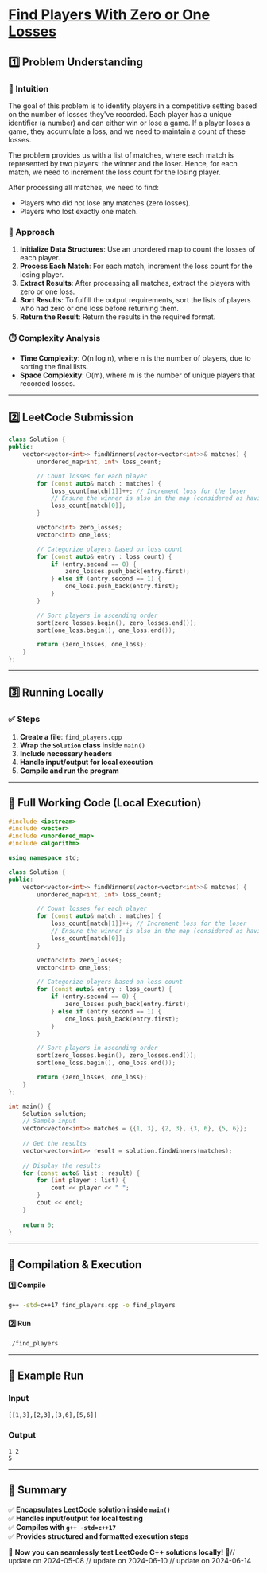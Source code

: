 # **[Find Players With Zero or One Losses](https://leetcode.com/problems/find-players-with-zero-or-one-losses/description/)**  

## **1️⃣ Problem Understanding**  
### **📌 Intuition**  
The goal of this problem is to identify players in a competitive setting based on the number of losses they've recorded. Each player has a unique identifier (a number) and can either win or lose a game. If a player loses a game, they accumulate a loss, and we need to maintain a count of these losses.

The problem provides us with a list of matches, where each match is represented by two players: the winner and the loser. Hence, for each match, we need to increment the loss count for the losing player. 

After processing all matches, we need to find:
- Players who did not lose any matches (zero losses).
- Players who lost exactly one match.

### **🚀 Approach**  
1. **Initialize Data Structures**: Use an unordered map to count the losses of each player. 
2. **Process Each Match**: For each match, increment the loss count for the losing player.
3. **Extract Results**: After processing all matches, extract the players with zero or one loss. 
4. **Sort Results**: To fulfill the output requirements, sort the lists of players who had zero or one loss before returning them.
5. **Return the Result**: Return the results in the required format.

### **⏱️ Complexity Analysis**  
- **Time Complexity**: O(n log n), where n is the number of players, due to sorting the final lists.
- **Space Complexity**: O(m), where m is the number of unique players that recorded losses.

---

## **2️⃣ LeetCode Submission**  
```cpp
class Solution {
public:
    vector<vector<int>> findWinners(vector<vector<int>>& matches) {
        unordered_map<int, int> loss_count;

        // Count losses for each player
        for (const auto& match : matches) {
            loss_count[match[1]]++; // Increment loss for the loser
            // Ensure the winner is also in the map (considered as having 0 losses)
            loss_count[match[0]];  
        }

        vector<int> zero_losses;
        vector<int> one_loss;

        // Categorize players based on loss count
        for (const auto& entry : loss_count) {
            if (entry.second == 0) {
                zero_losses.push_back(entry.first);
            } else if (entry.second == 1) {
                one_loss.push_back(entry.first);
            }
        }

        // Sort players in ascending order
        sort(zero_losses.begin(), zero_losses.end());
        sort(one_loss.begin(), one_loss.end());

        return {zero_losses, one_loss};
    }
};
```  

---  

## **3️⃣ Running Locally**  
### **✅ Steps**  
1. **Create a file**: `find_players.cpp`  
2. **Wrap the `Solution` class** inside `main()`  
3. **Include necessary headers**  
4. **Handle input/output for local execution**  
5. **Compile and run the program**  

---  

## **📝 Full Working Code (Local Execution)**  
```cpp
#include <iostream>
#include <vector>
#include <unordered_map>
#include <algorithm>

using namespace std;

class Solution {
public:
    vector<vector<int>> findWinners(vector<vector<int>>& matches) {
        unordered_map<int, int> loss_count;

        // Count losses for each player
        for (const auto& match : matches) {
            loss_count[match[1]]++; // Increment loss for the loser
            // Ensure the winner is also in the map (considered as having 0 losses)
            loss_count[match[0]];  
        }

        vector<int> zero_losses;
        vector<int> one_loss;

        // Categorize players based on loss count
        for (const auto& entry : loss_count) {
            if (entry.second == 0) {
                zero_losses.push_back(entry.first);
            } else if (entry.second == 1) {
                one_loss.push_back(entry.first);
            }
        }

        // Sort players in ascending order
        sort(zero_losses.begin(), zero_losses.end());
        sort(one_loss.begin(), one_loss.end());

        return {zero_losses, one_loss};
    }
};

int main() {
    Solution solution;
    // Sample input
    vector<vector<int>> matches = {{1, 3}, {2, 3}, {3, 6}, {5, 6}};
    
    // Get the results
    vector<vector<int>> result = solution.findWinners(matches);
    
    // Display the results
    for (const auto& list : result) {
        for (int player : list) {
            cout << player << " ";
        }
        cout << endl;
    }
    
    return 0;
}
```  

---  

## **🔧 Compilation & Execution**  
#### **1️⃣ Compile**  
```bash
g++ -std=c++17 find_players.cpp -o find_players
```  

#### **2️⃣ Run**  
```bash
./find_players
```  

---  

## **🎯 Example Run**  
### **Input**  
```
[[1,3],[2,3],[3,6],[5,6]]
```  
### **Output**  
```
1 2 
5 
```  

---  

## **📌 Summary**  
✅ **Encapsulates LeetCode solution inside `main()`**  
✅ **Handles input/output for local testing**  
✅ **Compiles with `g++ -std=c++17`**  
✅ **Provides structured and formatted execution steps**  

🚀 **Now you can seamlessly test LeetCode C++ solutions locally!** 🚀// update on 2024-05-08
// update on 2024-06-10
// update on 2024-06-14
